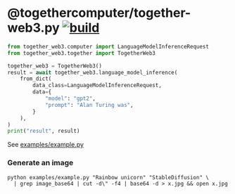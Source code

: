 # @togethercomputer/together-web3.py [![build](https://github.com/togethercomputer/together-web3.py/actions/workflows/build.yml/badge.svg)](https://github.com/togethercomputer/together-web3.py/actions/workflows/build.yml)

```python
from together_web3.computer import LanguageModelInferenceRequest
from together_web3.together import TogetherWeb3

together_web3 = TogetherWeb3()
result = await together_web3.language_model_inference(
    from_dict(
        data_class=LanguageModelInferenceRequest,
        data={
            "model": "gpt2",
            "prompt": "Alan Turing was",
        }
    ),
)
print("result", result)
```

See [examples/example.py](examples/example.py)

### Generate an image

```console
python examples/example.py "Rainbow unicorn" "StableDiffusion" \
  | grep image_base64 | cut -d\" -f4 | base64 -d > x.jpg && open x.jpg
```

